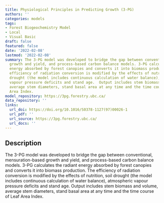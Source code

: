 ```yaml
---
title: Physiological Principles in Predicting Growth (3-PG)
authors: ''
categories: models
tags:
- Forest Biogeochemistry Model
- Local
- Visual Basic
draft: false
featured: false
date: '2022-02-08'
lastmod: '2022-02-08'
summary: The 3-PG model was developed to bridge the gap between conventional, mensuration-based
  growth and yield, and process-based carbon balance models. 3-PG calculates the radiant
  energy absorbed by forest canopies and converts it into biomass production. The
  efficiency of radiation conversion is modified by the effects of nutrition, soil
  drought (the model includes continuous calculation of water balance), atmospheric
  vapour pressure deficits and stand age.  Output includes stem biomass and volume,
  average stem diameters, stand basal area at any time and the time course of Leaf
  Area Index.
model_repository: https://3pg.forestry.ubc.ca/
data_repository: ''
links:
  url_doi: https://doi.org/10.1016/S0378-1127(97)00026-1
  url_pdf: ''
  url_source: https://3pg.forestry.ubc.ca/
  url_docs: ''
---
```


## Description

The 3-PG model was developed to bridge the gap between conventional, mensuration-based growth and yield, and process-based carbon balance models. 3-PG calculates the radiant energy absorbed by forest canopies and converts it into biomass production. The efficiency of radiation conversion is modified by the effects of nutrition, soil drought (the model includes continuous calculation of water balance), atmospheric vapour pressure deficits and stand age.  Output includes stem biomass and volume, average stem diameters, stand basal area at any time and the time course of Leaf Area Index.

